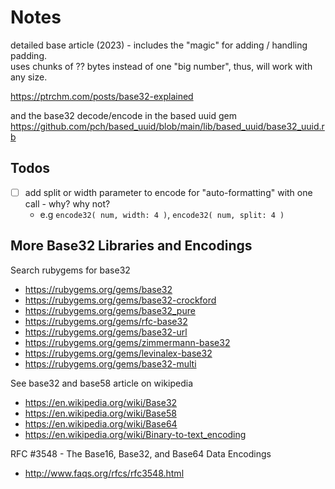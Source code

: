 # Notes

detailed base article (2023) - includes the "magic" for adding / handling padding.  
uses chunks of ?? bytes instead of one "big number", thus, will work with any size.

<https://ptrchm.com/posts/base32-explained>

and the base32 decode/encode in the based uuid gem
<https://github.com/pch/based_uuid/blob/main/lib/based_uuid/base32_uuid.rb>



## Todos

- [ ]  add split or width parameter to encode for "auto-formatting" with one call - why? why not?
   - e.g `encode32( num, width: 4 )`, `encode32( num, split: 4 )`



## More Base32 Libraries and Encodings

Search rubygems for base32

- https://rubygems.org/gems/base32
- https://rubygems.org/gems/base32-crockford
- https://rubygems.org/gems/base32_pure
- https://rubygems.org/gems/rfc-base32
- https://rubygems.org/gems/base32-url
- https://rubygems.org/gems/zimmermann-base32
- https://rubygems.org/gems/levinalex-base32
- https://rubygems.org/gems/base32-multi

See base32 and base58 article on wikipedia

- https://en.wikipedia.org/wiki/Base32
- https://en.wikipedia.org/wiki/Base58
- https://en.wikipedia.org/wiki/Base64
- https://en.wikipedia.org/wiki/Binary-to-text_encoding

RFC #3548 - The Base16, Base32, and Base64 Data Encodings

- http://www.faqs.org/rfcs/rfc3548.html
